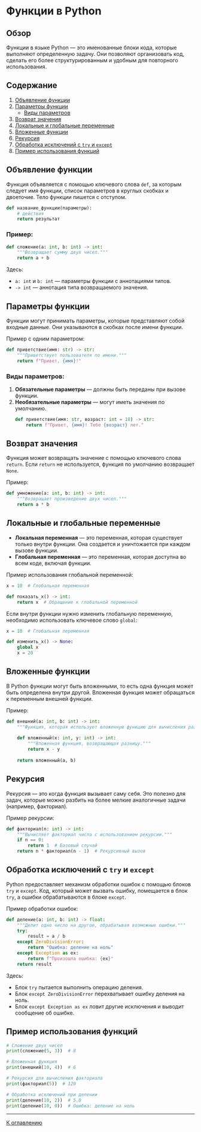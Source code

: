 # Функции в Python

## Обзор

Функции в языке Python — это именованные блоки кода, которые выполняют определенную задачу. Они позволяют организовать код, сделать его более структурированным и удобным для повторного использования.

## Содержание

1. [Объявление функции](#объявление-функции)
2. [Параметры функции](#параметры-функции)
   - [Виды параметров](#виды-параметров)
3. [Возврат значения](#возврат-значения)
4. [Локальные и глобальные переменные](#локальные-и-глобальные-переменные)
5. [Вложенные функции](#вложенные-функции)
6. [Рекурсия](#рекурсия)
7. [Обработка исключений с `try` и `except`](#обработка-исключений-с-try-и-except)
8. [Пример использования функций](#пример-использования-функций)

## Объявление функции

Функция объявляется с помощью ключевого слова `def`, за которым следует имя функции, список параметров в круглых скобках и двоеточие. Тело функции пишется с отступом.

```python
def название_функции(параметры):
    # действия
    return результат
```

### Пример:
```python
def сложение(a: int, b: int) -> int:
    """Возвращает сумму двух чисел."""
    return a + b
```

Здесь:
- `a: int` и `b: int` — параметры функции с аннотациями типов.
- `-> int` — аннотация типа возвращаемого значения.

## Параметры функции

Функции могут принимать параметры, которые представляют собой входные данные. Они указываются в скобках после имени функции.

Пример с одним параметром:
```python
def приветствие(имя: str) -> str:
    """Приветствует пользователя по имени."""
    return f"Привет, {имя}!"
```

### Виды параметров:
1. **Обязательные параметры** — должны быть переданы при вызове функции.
2. **Необязательные параметры** — могут иметь значения по умолчанию.
   ```python
   def приветствие(имя: str, возраст: int = 18) -> str:
       return f"Привет, {имя}! Тебе {возраст} лет."
   ```

## Возврат значения

Функция может возвращать значение с помощью ключевого слова `return`. Если `return` не используется, функция по умолчанию возвращает `None`.

Пример:
```python
def умножение(a: int, b: int) -> int:
    """Возвращает произведение двух чисел."""
    return a * b
```

## Локальные и глобальные переменные

- **Локальная переменная** — это переменная, которая существует только внутри функции. Она создается и уничтожается при каждом вызове функции.
- **Глобальная переменная** — это переменная, которая доступна во всем коде, включая функции.

Пример использования глобальной переменной:
```python
x = 10  # Глобальная переменная

def показать_x() -> int:
    return x  # Обращение к глобальной переменной
```

Если внутри функции нужно изменить глобальную переменную, необходимо использовать ключевое слово `global`:
```python
x = 10  # Глобальная переменная

def изменить_x() -> None:
    global x
    x = 20
```

## Вложенные функции

В Python функции могут быть вложенными, то есть одна функция может быть определена внутри другой. Вложенная функция может обращаться к переменным внешней функции.

Пример:
```python
def внешний(a: int, b: int) -> int:
    """Функция, которая использует вложенную функцию для вычисления разницы."""
    
    def вложенный(x: int, y: int) -> int:
        """Вложенная функция, возвращающая разницу."""
        return x - y
    
    return вложенный(a, b)
```

## Рекурсия

Рекурсия — это когда функция вызывает саму себя. Это полезно для задач, которые можно разбить на более мелкие аналогичные задачи (например, факториал).

Пример рекурсии:
```python
def факториал(n: int) -> int:
    """Вычисляет факториал числа с использованием рекурсии."""
    if n == 0:
        return 1  # Базовый случай
    return n * факториал(n - 1)  # Рекурсивный вызов
```

## Обработка исключений с `try` и `except`

Python предоставляет механизм обработки ошибок с помощью блоков `try` и `except`. Код, который может вызвать ошибку, помещается в блок `try`, а ошибки обрабатываются в блоке `except`.

Пример обработки ошибок:
```python
def деление(a: int, b: int) -> float:
    """Делит одно число на другое, обрабатывая возможные ошибки."""
    try:
        result = a / b
    except ZeroDivisionError:
        return "Ошибка: деление на ноль"
    except Exception as ex:
        return f"Произошла ошибка: {ex}"
    return result
```

Здесь:
- Блок `try` пытается выполнить операцию деления.
- Блок `except ZeroDivisionError` перехватывает ошибку деления на ноль.
- Блок `except Exception as ex` ловит другие исключения и выводит сообщение об ошибке.

## Пример использования функций

```python
# Сложение двух чисел
print(сложение(5, 3))  # 8

# Вложенная функция
print(внешний(10, 4))  # 6

# Рекурсия для вычисления факториала
print(факториал(5))  # 120

# Обработка исключений при делении
print(деление(10, 2))  # 5.0
print(деление(10, 0))  # Ошибка: деление на ноль
```

---

[К оглавлению](https://github.com/hypo69/101_python_computer_games_ru/blob/master/cheat_sheets#readme)
